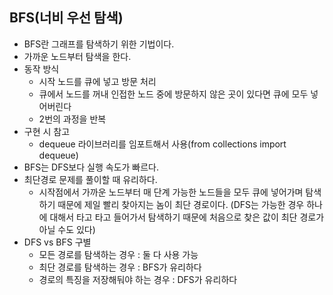 ## BFS(너비 우선 탐색)

- BFS란 그래프를 탐색하기 위한 기법이다.
- 가까운 노드부터 탐색을 한다.
- 동작 방식
  - 시작 노드를 큐에 넣고 방문 처리
  - 큐에서 노드를 꺼내 인접한 노드 중에 방문하지 않은 곳이 있다면 큐에 모두 넣어버린다
  - 2번의 과정을 반복
- 구현 시 참고
  - dequeue 라이브러리를 임포트해서 사용(from collections import dequeue)
- BFS는 DFS보다 실행 속도가 빠르다.
- 최단경로 문제를 풀이할 때 유리하다.
  - 시작점에서 가까운 노드부터 매 단계 가능한 노드들을 모두 큐에 넣어가며 탐색하기 때문에 제일 빨리 찾아지는 놈이 최단 경로이다. (DFS는 가능한 경우 하나에 대해서 타고 타고 들어가서 탐색하기 때문에 처음으로 찾은 값이 최단 경로가 아닐 수도 있다)
- DFS vs BFS 구별
  - 모든 경로를 탐색하는 경우 : 둘 다 사용 가능
  - 최단 경로를 탐색하는 경우 : BFS가 유리하다
  - 경로의 특징을 저장해둬야 하는 경우 : DFS가 유리하다

